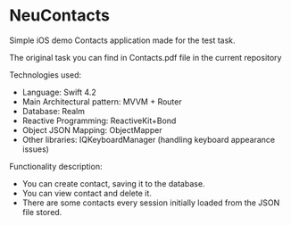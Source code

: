 # NeuContacts
Simple iOS demo Contacts application made for the test task.

The original task you can find in Contacts.pdf file in the current repository

Technologies used:

 - Language: Swift 4.2
 - Main Architectural pattern: MVVM + Router 
 - Database: Realm
 - Reactive Programming: ReactiveKit+Bond
 - Object JSON Mapping: ObjectMapper
 - Other libraries: IQKeyboardManager (handling keyboard appearance issues) 

Functionality description: 
- You can create contact, saving it to the database.
- You can view contact and delete it.
- There are some contacts every session initially loaded from the JSON file stored. 

